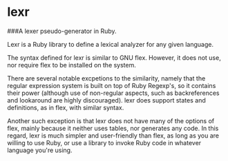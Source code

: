 # lexr
###A lexer pseudo-generator in Ruby.

Lexr is a Ruby library to define a lexical analyzer for any given language.

The syntax defined for lexr is similar to GNU flex. However, it does not use, nor require 
flex to be installed on the system. 

There are several notable excpetions to the similarity, namely that the regular expression 
system is built on top of Ruby Regexp's, so it contains their power (although use of 
non-regular aspects, such as backreferences and lookaround are highly discouraged). lexr does 
support states and definitions, as in flex, with similar syntax.

Another such exception is that lexr does not have many of the options of flex, mainly because 
it neither uses tables, nor generates any code. In this regard, lexr is much simpler and 
user-friendly than flex, as long as you are willing to use Ruby, or use a library to invoke 
Ruby code in whatever language you're using.
